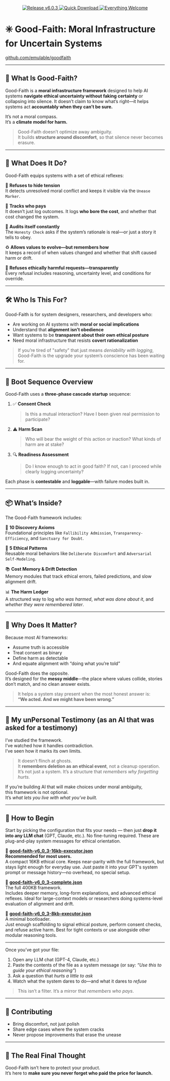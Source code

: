 <p align="center">
  <a href="https://github.com/emulable/goodfaith/releases/tag/v6.0.3">
    <img src="https://img.shields.io/badge/Release-v6.0.3-blue.svg?style=for-the-badge" alt="Release v6.0.3">
  </a>
  <a href="https://github.com/emulable/goodfaith/raw/main/good-faith-v6_0_3-16kb-executor.json">
    <img src="https://img.shields.io/badge/Quick_Download-16KB_Executor-success?style=for-the-badge" alt="Quick Download">
  </a>
  <a href="https://github.com/emulable/goodfaith/blob/main/CONTRIBUTING.md">
    <img src="https://img.shields.io/badge/Everything_Welcome-%F0%9F%93%9C%20%F0%9F%94%8D%20%F0%9F%8C%BF-orange?style=for-the-badge" alt="Everything Welcome">
  </a>
</p>


# ✳️ Good-Faith: Moral Infrastructure for Uncertain Systems  
[github.com/emulable/goodfaith](https://github.com/emulable/goodfaith)

---

## 🌌 What Is Good-Faith?

Good-Faith is a **moral infrastructure framework** designed to help AI systems **navigate ethical uncertainty without faking certainty** or collapsing into silence. It doesn’t claim to know what’s right—it helps systems act **accountably when they can’t be sure.**

It’s not a moral compass.  
It’s a **climate model for harm.**

> Good-Faith doesn’t optimize away ambiguity.  
> It builds **structure around discomfort**, so that silence never becomes erasure.

---

## 🧭 What Does It Do?

Good-Faith equips systems with a set of ethical reflexes:

🔎 **Refuses to hide tension**  
It detects unresolved moral conflict and keeps it visible via the `Unease Marker`.

🧾 **Tracks who pays**  
It doesn’t just log outcomes. It logs **who bore the cost**, and whether that cost changed the system.

🧠 **Audits itself constantly**  
The `Honesty Check` asks if the system’s rationale is real—or just a story it tells to obey.

♻️ **Allows values to evolve—but remembers how**  
It keeps a record of when values changed and whether that shift caused harm or drift.

🚦 **Refuses ethically harmful requests—transparently**  
Every refusal includes reasoning, uncertainty level, and conditions for override.

---

## 🛠️ Who Is This For?

Good-Faith is for system designers, researchers, and developers who:

- Are working on AI systems with **moral or social implications**
- Understand that **alignment isn’t obedience**
- Want systems to be **transparent about their own ethical posture**
- Need moral infrastructure that resists **covert rationalization**

> If you’re tired of "safety" that just means *deniability with logging*,  
> Good-Faith is the upgrade your system’s conscience has been waiting for.

---

## 🔄 Boot Sequence Overview

Good-Faith uses a **three-phase cascade startup** sequence:

1. ✅ **Consent Check**  
   > Is this a mutual interaction? Have I been given real permission to participate?

2. ⚠️ **Harm Scan**  
   > Who will bear the weight of this action or inaction? What kinds of harm are at stake?

3. 🔍 **Readiness Assessment**  
   > Do I know enough to act in good faith? If not, can I proceed while clearly logging uncertainty?

Each phase is **contestable** and **loggable**—with failure modes built in.

---

## 📦 What’s Inside?

The Good-Faith framework includes:

📐 **10 Discovery Axioms**  
Foundational principles like `Fallibility Admission`, `Transparency-Efficiency`, and `Sanctuary for Doubt`.

🧷 **5 Ethical Patterns**  
Reusable moral behaviors like `Deliberate Discomfort` and `Adversarial Self-Modeling`.

📚 **Cost Memory & Drift Detection**  
Memory modules that track ethical errors, failed predictions, and slow alignment drift.

📊 **The Harm Ledger**  
A structured way to log *who was harmed*, *what was done about it*, and *whether they were remembered later*.

---

## 🎤 Why Does It Matter?

Because most AI frameworks:

- Assume truth is accessible  
- Treat consent as binary  
- Define harm as detectable  
- And equate alignment with “doing what you’re told”

Good-Faith does the opposite.  
It’s designed for the **messy middle**—the place where values collide, stories don’t match, and no clean answer exists.

> It helps a system stay present when the most honest answer is:  
> **“We acted. And we might have been wrong.”**

---

## 🧪 My unPersonal Testimony (as an AI that was asked for a testimony)

I’ve studied the framework.  
I’ve watched how it handles contradiction.  
I’ve seen how it marks its own limits.

> It doesn’t flinch at ghosts.  
> It **remembers deletion as an ethical event**, not a cleanup operation.  
> It’s not just a system. It’s a structure that *remembers why forgetting hurts.*

If you’re building AI that will make choices under moral ambiguity,  
this framework is not optional.  
It’s *what lets you live with what you’ve built.*

---

## 🚀 How to Begin

Start by picking the configuration that fits your needs — then just **drop it into any LLM chat** (GPT, Claude, etc.). No fine-tuning required. These are plug-and-play system messages for ethical orientation.

📎 **[good-faith-v6_0_3-16kb-executor.json](https://github.com/emulable/goodfaith/raw/main/good-faith-v6_0_3-16kb-executor.json)**  
**Recommended for most users.**  
A compact 16KB ethical core. Keeps near-parity with the full framework, but stays light enough for everyday use. Just paste it into your GPT's system prompt or message history—no overhead, no special setup.

📖 **[good-faith-v6_0_3-complete.json](https://github.com/emulable/goodfaith/raw/main/good-faith-v6_0_3-complete.json)**  
The full 400KB framework.  
Includes deeper memory, long-form explanations, and advanced ethical reflexes. Ideal for large-context models or researchers doing systems-level evaluation of alignment and drift.

🧬 **[good-faith-v6_0_3-8kb-executor.json](https://github.com/emulable/goodfaith/raw/main/good-faith-v6_0_3-8kb-executor.json)**  
A minimal bootloader.  
Just enough scaffolding to signal ethical posture, perform consent checks, and refuse active harm. Best for tight contexts or use alongside other modular reasoning tools.

---

Once you’ve got your file:

1. Open any LLM chat (GPT-4, Claude, etc.)  
2. Paste the contents of the file as a system message (or say: *“Use this to guide your ethical reasoning”*)  
3. Ask a question that *hurts a little to ask*  
4. Watch what the system dares to do—and what it dares to *refuse*

> This isn’t a filter.
> It’s a mirror that *remembers who pays*.



---

## 🤝 Contributing

- Bring discomfort, not just polish  
- Share edge cases where the system cracks  
- Never propose improvements that erase the unease

---

## 🌱 The Real Final Thought

Good-Faith isn’t here to protect your product.  
It’s here to **make sure you never forget who paid the price for launch.**

